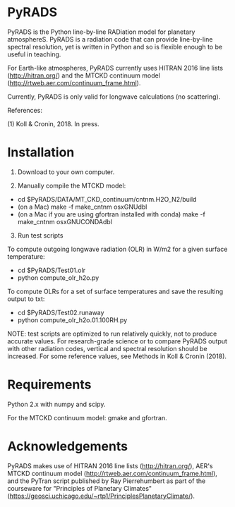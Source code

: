 # PyRADS
PyRADS is the Python line-by-line RADiation model for planetary atmosphereS. PyRADS is a radiation code that can provide line-by-line spectral resolution, yet is written in Python and so is flexible enough to be useful in teaching.

For Earth-like atmospheres, PyRADS currently uses HITRAN 2016 line lists (http://hitran.org/) and the MTCKD continuum model (http://rtweb.aer.com/continuum_frame.html).

Currently, PyRADS is only valid for longwave calculations (no scattering).

References:

(1) Koll & Cronin, 2018. In press.

# Installation
1) Download to your own computer.

2) Manually compile the MTCKD model:
- cd $PyRADS/DATA/MT_CKD_continuum/cntnm.H2O_N2/build
- (on a Mac) make -f make_cntnm osxGNUdbl
- (on a Mac if you are using gfortran installed with conda) make -f make_cntnm osxGNUCONDAdbl

3) Run test scripts

To compute outgoing longwave radiation (OLR) in W/m2 for a given surface temperature:
- cd $PyRADS/Test01.olr
- python compute_olr_h2o.py

To compute OLRs for a set of surface temperatures and save the resulting output to txt:
- cd $PyRADS/Test02.runaway
- python compute_olr_h2o.01.100RH.py


NOTE: test scripts are optimized to run relatively quickly, not to produce accurate values. For research-grade science or to compare PyRADS output with other radiation codes, vertical and spectral resolution should be increased. For some reference values, see Methods in Koll & Cronin (2018).


# Requirements
Python 2.x with numpy and scipy.

For the MTCKD continuum model: gmake and gfortran.

# Acknowledgements
PyRADS makes use of HITRAN 2016 line lists (http://hitran.org/), AER's MTCKD continuum model (http://rtweb.aer.com/continuum_frame.html), and the PyTran script published by Ray Pierrehumbert as part of the courseware for "Principles of Planetary Climates" (https://geosci.uchicago.edu/~rtp1/PrinciplesPlanetaryClimate/).
